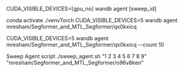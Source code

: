 CUDA_VISIBLE_DEVICES=[gpu_no] wandb agent [sweep_id]

conda activate ./venvTorch
CUDA_VISIBLE_DEVICES=5 wandb agent mresham/Segformer_and_MTL_Segformer/qx0kxicq

CUDA_VISIBLE_DEVICES=5 wandb agent mresham/Segformer_and_MTL_Segformer/qx0kxicq --count 10

Sweep Agent script
./sweep_agent.sh "1 2 3 4 5 6 7 8 9" "mresham/Segformer_and_MTL_Segformer/o96v8ken"
